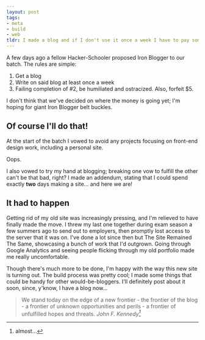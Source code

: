 ```yaml
---
layout: post
tags:
- meta
- build
- web
tldr: I made a blog and if I don't use it once a week I have to pay someone five bucks.
---
```


A few days ago a fellow Hacker-Schooler proposed Iron Blogger to our batch. The rules are simple:

1. Get a blog
2. Write on said blog at least once a week
3. Failing completion of #2, be humiliated and ostracized. Also, forfeit $5.

I don't think that we've decided on where the money is going yet; I'm hoping for giant Iron Blogger belt buckles.

## Of course I'll do that!

At the start of the batch I vowed to avoid any projects focusing on front-end design work, including a personal site.

Oops.

I also vowed to try my hand at blogging; breaking one vow to fulfill the other can't be that bad, right? I made an addendum, stating that I could spend exactly __two__ days making a site... and here we are!

## It had to happen

Getting rid of my old site was increasingly pressing, and I'm relieved to have finally made the move. I threw my last one together during exam season a few summers ago to send out to employers, then promptly lost access to the server that it was on. I've done a lot since then but The Site Remained The Same, showcasing a bunch of work that I'd outgrown. Going through Google Analytics and seeing people flicking through my old portfolio made me really uncomfortable.

Though there's much more to be done, I'm happy with the way this new site is turning out. The build process was pretty cool; I made some things that could be handy for other would-be-bloggers. I'll definitely post about it soon, since, y'know, I have a blog now...

> We stand today on the edge of a new frontier - the frontier of the blog - a frontier of unknown opportunities and perils - a frontier of unfulfilled hopes and threats.
> <cite>John F. Kennedy[^1]</cite>

[^1]: almost...
